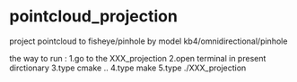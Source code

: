 # pointcloud_projection
project pointcloud to fisheye/pinhole by model kb4/omnidirectional/pinhole

the way to run :
1.go to the XXX_projection
2.open terminal in present dirctionary 
3.type cmake ..
4.type make
5.type ./XXX_projection
